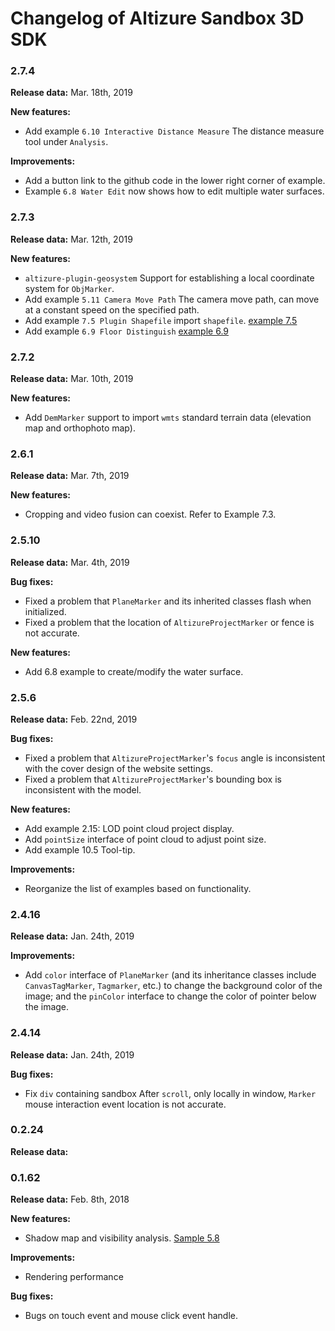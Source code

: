 # Changelog of Altizure Sandbox 3D SDK

### 2.7.4
__Release data:__
Mar. 18th, 2019

__New features:__
+ Add example `6.10 Interactive Distance Measure` The distance measure tool under `Analysis`.

__Improvements:__
* Add a button link to the github code in the lower right corner of example.
* Example `6.8 Water Edit` now shows how to edit multiple water surfaces.

### 2.7.3
__Release data:__
Mar. 12th, 2019

__New features:__
+ `altizure-plugin-geosystem` Support for establishing a local coordinate system for `ObjMarker`.
+ Add example `5.11 Camera Move Path` The camera move path, can move at a constant speed on the specified path.
+ Add example `7.5 Plugin Shapefile` import `shapefile`. [example 7.5](https://altizure.github.io/sdk.examples/7-5-plugin-shapefile/index.html)
+ Add example `6.9 Floor Distinguish` [example 6.9](https://altizure.github.io/sdk.examples/6-9-floor-distinguish/index.html)

### 2.7.2
__Release data:__
Mar. 10th, 2019

__New features:__
* Add `DemMarker` support to import `wmts` standard terrain data (elevation map and orthophoto map).

### 2.6.1
__Release data:__
Mar. 7th, 2019

__New features:__
* Cropping and video fusion can coexist. Refer to Example 7.3.

### 2.5.10
__Release data:__
Mar. 4th, 2019

__Bug fixes:__
* Fixed a problem that `PlaneMarker` and its inherited classes flash when initialized.
* Fixed a problem that the location of `AltizureProjectMarker` or fence is not accurate.

__New features:__
* Add 6.8 example to create/modify the water surface.

### 2.5.6
__Release data:__
Feb. 22nd, 2019

__Bug fixes:__
* Fixed a problem that `AltizureProjectMarker`'s `focus` angle is inconsistent with the cover design of the website settings.
* Fixed a problem that `AltizureProjectMarker`'s bounding box is inconsistent with the model.

__New features:__
* Add example 2.15: LOD point cloud project display.
* Add `pointSize` interface of point cloud to adjust point size.
* Add example 10.5 Tool-tip.

__Improvements:__
* Reorganize the list of examples based on functionality.

### 2.4.16
__Release data:__
Jan. 24th, 2019

__Improvements:__
* Add `color` interface of `PlaneMarker` (and its inheritance classes include `CanvasTagMarker`, `Tagmarker`, etc.) to change the background color of the image; and the `pinColor` interface to change the color of pointer below the image.

### 2.4.14
__Release data:__
Jan. 24th, 2019

__Bug fixes:__
* Fix `div` containing sandbox After `scroll`, only locally in window, `Marker` mouse interaction event location is not accurate.

### 0.2.24
__Release data:__


### 0.1.62

__Release data:__
Feb. 8th, 2018

__New features:__
* Shadow map and visibility analysis. [Sample 5.8](https://altizure.github.io/sdk.examples/5-8-visibility-analysis/index.html)

__Improvements:__
* Rendering performance

__Bug fixes:__
* Bugs on touch event and mouse click event handle.
